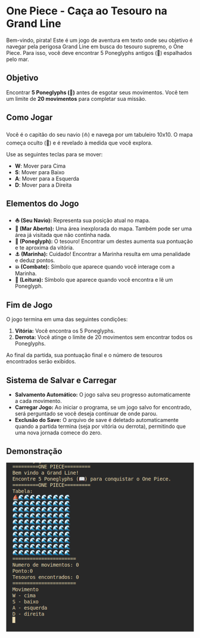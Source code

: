 # One Piece - Caça ao Tesouro na Grand Line

Bem-vindo, pirata! Este é um jogo de aventura em texto onde seu objetivo é navegar pela perigosa Grand Line em busca do tesouro supremo, o One Piece. Para isso, você deve encontrar 5 Poneglyphs antigos (📖) espalhados pelo mar.

## Objetivo

Encontrar **5 Poneglyphs (📖)** antes de esgotar seus movimentos. Você tem um limite de **20 movimentos** para completar sua missão.

## Como Jogar

Você é o capitão do seu navio (⛵) e navega por um tabuleiro 10x10. O mapa começa oculto (🌊) e é revelado à medida que você explora.

Use as seguintes teclas para se mover:
- **W**: Mover para Cima
- **S**: Mover para Baixo
- **A**: Mover para a Esquerda
- **D**: Mover para a Direita

## Elementos do Jogo

- **⛵ (Seu Navio):** Representa sua posição atual no mapa.
- **🌊 (Mar Aberto):** Uma área inexplorada do mapa. Também pode ser uma área já visitada que não continha nada.
- **📖 (Poneglyph):** O tesouro! Encontrar um destes aumenta sua pontuação e te aproxima da vitória.
- **⚓ (Marinha):** Cuidado! Encontrar a Marinha resulta em uma penalidade e deduz pontos.
- **💥 (Combate):** Símbolo que aparece quando você interage com a Marinha.
- **🕋 (Leitura):** Símbolo que aparece quando você encontra e lê um Poneglyph.

## Fim de Jogo

O jogo termina em uma das seguintes condições:
1.  **Vitória:** Você encontra os 5 Poneglyphs.
2.  **Derrota:** Você atinge o limite de 20 movimentos sem encontrar todos os Poneglyphs.

Ao final da partida, sua pontuação final e o número de tesouros encontrados serão exibidos.

## Sistema de Salvar e Carregar

- **Salvamento Automático:** O jogo salva seu progresso automaticamente a cada movimento.
- **Carregar Jogo:** Ao iniciar o programa, se um jogo salvo for encontrado, será perguntado se você deseja continuar de onde parou.
- **Exclusão do Save:** O arquivo de save é deletado automaticamente quando a partida termina (seja por vitória ou derrota), permitindo que uma nova jornada comece do zero.

## Demonstração

![Demonstração do Jogo](imagem/Captura%20de%20tela%20de%202025-09-24%2018-06-01.png)
